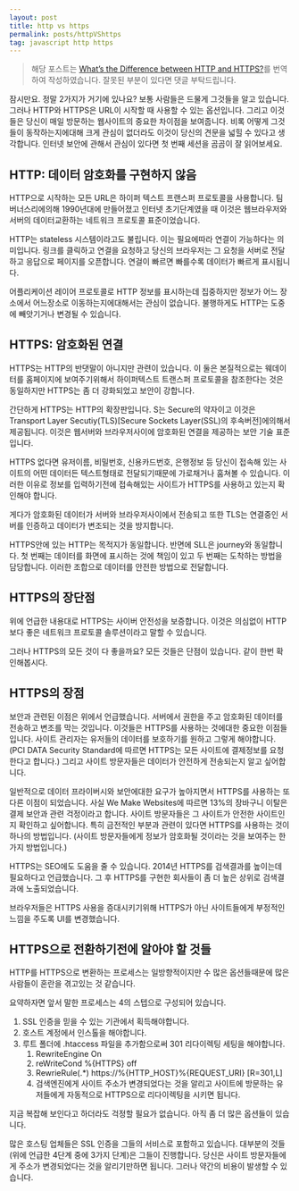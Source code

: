 ```yaml
---
layout: post
title: http vs https
permalink: posts/httpVShttps
tag: javascript http https
---
```


> 해당 포스트는 [What’s the Difference between HTTP and HTTPS?](https://www.globalsign.com/en/blog/the-difference-between-http-and-https/)를 번역하여 작성하였습니다. 잘못된 부분이 있다면 댓글 부탁드립니다.

잠시만요. 정말 2가지가 거기에 있나요? 보통 사람들은 드물게 그것들을 알고 있습니다. 그러나 HTTP와 HTTPS은 URL이 시작할 때 사용할 수 있는 옵션입니다. 그리고 이것들은 당신이 매일 방문하는 웹사이트의 중요한 차이점을 보여줍니다. 비록 어떻게 그것들이 동작하는지에대해 크게 관심이 없더라도 이것이 당신의 견문을 넓힐 수 있다고 생각합니다. 인터넷 보안에 관해서 관심이 있다면 첫 번째 세션을 곰곰이 잘 읽어보세요.

## HTTP: 데이터 암호화를 구현하지 않음

HTTP으로 시작하는 모든 URL은 하이퍼 텍스트 프랜스퍼 프로토콜을 사용합니다. 팀 버너스리에의해 1990년대에 만들어졌고 인터넷 초기단계였을 때 이것은 웹브라우저와 서버의 데이터교환하는 네트워크 프로토콜 표준이었습니다.

HTTP는 stateless 시스템이라고도 불립니다. 이는 필요에따라 연결이 가능하다는 의미입니다. 링크를 클릭하고 연결을 요청하고 당신의 브라우저는 그 요청을 서버로 전달하고 응답으로 페이지를 오픈합니다. 연걸이 빠르면 빠를수록 데이터가 빠르게 표시됩니다.

어플리케이션 레이어 프로토콜로 HTTP 정보를 표시하는데 집중하지만 정보가 어느 장소에서 어느장소로 이동하는지에대해서는 관심이 없습니다. 불행하게도 HTTP는 도중에 빼앗기거나 변경될 수 있습니다.

## HTTPS: 암호화된 연결

HTTPS는 HTTP의 반댓말이 아니지만 관련이 있습니다. 이 둘은 본질적으로는 웨데이터를 홈페이지에 보여주기위해서 하이퍼텍스트 트랜스퍼 프로토콜을 참조한다는 것은 동일하지만 HTTPS는 좀 더 강화되었고 보안이 강합니다.

간단하게 HTTPS는 HTTP의 확장판입니다. S는 Secure의 약자이고 이것은 Transport Layer Secutiy(TLS)[Secure Sockets Layer(SSL)의 후속버전]에의해서 제공됩니다. 이것은 웹서버와 브라우저사이에 암호화된 연결을 제공하는 보안 기술 표준입니다.

HTTPS 없다면 유저이름, 비밀번호, 신용카드번호, 은행정보 등 당신이 접속해 있는 사이트의 어떤 데이터든 텍스트형태로 전달되기때문에 가로채거나 훔쳐볼 수 있습니다. 이러한 이유로 정보를 입력하기전에 접속해있는 사이트가 HTTPS를 사용하고 있는지 확인해야 합니다.

게다가 암호화된 데이터가 서버와 브라우저사이에서 전송되고 또한 TLS는 연결중인 서버를 인증하고 데이터가 변조되는 것을 방지합니다.

HTTPS안에 있는 HTTP는 목적지가 동일합니다. 반면에 SLL은 journey와 동일합니다. 첫 번째는 데이터를 화면에 표시하는 것에 책임이 있고 두 번째는 도착하는 방법을 담당합니다. 이러한 조합으로 데이터를 안전한 방법으로 전달합니다.

## HTTPS의 장단점

위에 언급한 내용대로 HTTPS는 사이버 안전성을 보증합니다. 이것은 의심없이 HTTP보다 좋은 네트워크 프로토콜 솔루션이라고 말할 수 있습니다.

그러나 HTTPS의 모든 것이 다 좋을까요? 모든 것들은 단점이 있습니다. 같이 한번 확인해봅시다.

## HTTPS의 장점

보안과 관련된 이점은 위에서 언급했습니다. 서버에서 권한을 주고 암호화된 데이터를 전송하고 변조를 막는 것입니다. 이것들은 HTTPS를 사용하는 것에대한 중요한 이점들입니다. 사이트 관리자는 유저들의 데이터를 보호하기를 원하고 그렇게 해야합니다.(PCI DATA Security Standard에 따르면 HTTPS는 모든 사이트에 결제정보를 요청한다고 합니다.) 그리고 사이트 방문자들은 데이터가 안전하게 전송되는지 알고 싶어합니다.

일반적으로 데이터 프라이버시와 보안에대한 요구가 높아지면서 HTTPS를 사용하는 또다른 이점이 되었습니다. 사실 We Make Websites에 따르면 13%의 장바구니 이탈은 결제 보안과 관련 걱정이라고 합니다. 사이트 방문자들은 그 사이트가 안전한 사이트인지 확인하고 싶어합니다. 특히 금전적인 부분과 관련이 있다면 HTTPS를 사용하는 것이 하나의 방법입니다. (사이트 방문자들에게 정보가 암호화될 것이라는 것을 보여주는 한 가지 방법입니다.)

HTTPS는 SEO에도 도움을 줄 수 있습니다. 2014년 HTTPS를 검색결과를 높이는데 필요하다고 언급했습니다. 그 후 HTTPS를 구현한 회사들이 좀 더 높은 상위로 검색결과에 노출되었습니다.

브라우저들은 HTTPS 사용을 증대시키기위해 HTTPS가 아닌 사이트들에게 부정적인 느낌을 주도록 UI를 변경했습니다.

## HTTPS으로 전환하기전에 알아야 할 것들

HTTP를 HTTPS으로 변환하는 프로세스는 일방향적이지만 수 많은 옵션들때문에 많은 사람들이 혼란을 겪고있는 것 같습니다.

요약하자면 앞서 말한 프로세스는 4의 스텝으로 구성되어 있습니다.

1. SSL 인증을 믿을 수 있는 기관에서 획득해야합니다.
2. 호스트 계정에서 인스톨을 해야합니다.
3. 루트 폴더에 .htaccess 파일을 추가함으로써 301 리다이렉팅 세팅을 해야합니다.
   1. RewriteEngine On
   2. reWriteCond %{HTTPS} off
   3. RewrieRule(.\*) https://%{HTTP_HOST}%{REQUEST_URI} [R=301,L]
   4. 검색엔진에게 사이트 주소가 변경되었다는 것을 알리고 사이트에 방문하는 유저들에게 자동적으로 HTTPS으로 리다이렉팅을 시키면 됩니다.

지금 복잡해 보인다고 하더라도 걱정할 필요가 없습니다. 아직 좀 더 많은 옵션들이 있습니다.

많은 호스팅 업체들은 SSL 인증을 그들의 서비스로 포함하고 있습니다. 대부분의 것들(위에 언급한 4단계 중에 3가지 단계)은 그들이 진행합니다. 당신은 사이트 방문자들에게 주소가 변경되었다는 것을 알리기만하면 됩니다. 그러나 약간의 비용이 발생할 수 있습니다.
